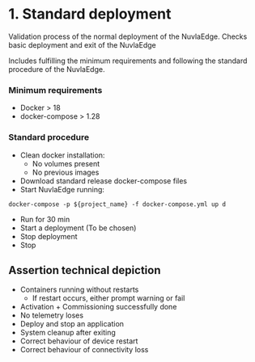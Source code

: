 # 1. Standard deployment
Validation process of the normal deployment of the NuvlaEdge. Checks basic deployment and exit of the NuvlaEdge

Includes fulfilling the minimum requirements and following the standard procedure of the NuvlaEdge.

### Minimum requirements

- Docker > 18
- docker-compose > 1.28


### Standard procedure

- Clean docker installation: 
  - No volumes present
  - No previous images
- Download standard release docker-compose files
- Start NuvlaEdge running:
```shell
docker-compose -p ${project_name} -f docker-compose.yml up d

```
- Run for 30 min
- Start a deployment (To be chosen)
- Stop deployment
- Stop


## Assertion technical depiction 

- Containers running without restarts
  - If restart occurs, either prompt warning or fail
- Activation + Commissioning successfully done
- No telemetry loses
- Deploy and stop an application
- System cleanup after exiting
- Correct behaviour of device restart
- Correct behaviour of connectivity loss


